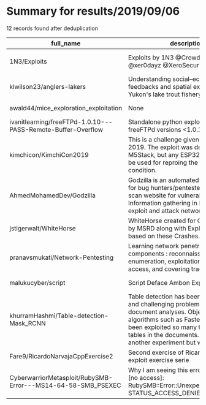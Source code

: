 
# Summary for results/2019/09/06
    
12 records found after deduplication

| full_name | description | html_url | matched_list | matched_count | pushed_at | size | stargazers_count | language | forks_count |
|--------------------------------------------------------------|-----------------------------------------------------------------------------------------------------------------------------------------------------------------------------------------------------------------------------------------------------------------|---------------------------------------------------------------------------------|--------------------------------|-----------------|---------------------------|--------|--------------------|------------------|---------------|
| 1N3/Exploits | Exploits by 1N3 @CrowdShield @xer0dayz @XeroSecurity | https://github.com/1N3/Exploits | ['0day', 'cve poc', 'exploit'] | 3 | 2019-09-06 00:34:44+00:00 | 53 | 160 | Python | 92 |
| klwilson23/anglers-lakers | Understanding social–ecological feedbacks and spatial exploitation in Yukon's lake trout fishery | https://github.com/klwilson23/anglers-lakers | ['exploit'] | 1 | 2019-09-06 18:53:52+00:00 | 53 | 0 | | 0 |
| awald44/mice_exploration_exploitation | None | https://github.com/awald44/mice_exploration_exploitation | ['exploit'] | 1 | 2019-09-06 07:43:04+00:00 | 14240 | 0 | Roff | 0 |
| ivanitlearning/freeFTPd-1.0.10---PASS-Remote-Buffer-Overflow | Standalone python exploit for all freeFTPd versions <1.0.10 | https://github.com/ivanitlearning/freeFTPd-1.0.10---PASS-Remote-Buffer-Overflow | ['exploit'] | 1 | 2019-09-06 08:57:33+00:00 | 13 | 5 | Ruby | 1 |
| kimchicon/KimchiCon2019 | This is a challenge given at KimchiCon 2019. The exploit was developed for M5Stack, but any ESP32 platform can be used for reproing the exploit condition. | https://github.com/kimchicon/KimchiCon2019 | ['exploit'] | 1 | 2019-09-06 20:37:14+00:00 | 133 | 1 | C | 1 |
| AhmedMohamedDev/Godzilla | Godzilla is an automated scanner tool for bug hunters/pentesters that can scan website for vulnerabilities, Do Information gathering in Network range, exploit and attack network. | https://github.com/AhmedMohamedDev/Godzilla | ['exploit'] | 1 | 2019-09-06 13:35:53+00:00 | 885 | 21 | Python | 12 |
| jstigerwalt/WhiteHorse | WhiteHorse created for Crashes found by MSRD along with Exploits created based on these Crashes. | https://github.com/jstigerwalt/WhiteHorse | ['exploit'] | 1 | 2019-09-06 02:36:51+00:00 | 17 | 0 | | 0 |
| pranavsmukati/Network-Pentesting | Learning network penetration in five components : reconnaissance, enumeration, exploitation, maintaining access, and covering tracks. | https://github.com/pranavsmukati/Network-Pentesting | ['exploit'] | 1 | 2019-09-06 03:51:29+00:00 | 0 | 0 | | 0 |
| malukucyber/script | Script Deface Ambon Exploit | https://github.com/malukucyber/script | ['exploit'] | 1 | 2019-09-06 12:00:28+00:00 | 465 | 0 | HTML | 0 |
| khurramHashmi/Table-detection-Mask_RCNN | Table detection has been an interesting and challenging problem in the field of document analyses. Object detection algorithms such as Faster-RCNN has been exploited so many times to detect tables in the documents. This is just another experiment but with | https://github.com/khurramHashmi/Table-detection-Mask_RCNN | ['exploit'] | 1 | 2019-09-06 17:13:24+00:00 | 79989 | 3 | Jupyter Notebook | 4 |
| Fare9/RicardoNarvajaCppExercise2 | Second exercise of Ricardo Narvaja C++ exploit exercise serie | https://github.com/Fare9/RicardoNarvajaCppExercise2 | ['exploit'] | 1 | 2019-09-06 16:53:19+00:00 | 2044 | 5 | Python | 0 |
| CyberwarriorMetasploit/RubySMB-Error---MS14-64-58-SMB_PSEXEC | Why I am seeing this error Exploit failed [no access]: RubySMB::Error::UnexpectedStatusCode STATUS_ACCESS_DENIED | https://github.com/CyberwarriorMetasploit/RubySMB-Error---MS14-64-58-SMB_PSEXEC | ['exploit'] | 1 | 2019-09-06 17:46:06+00:00 | 258 | 0 | HTML | 0 |
